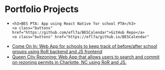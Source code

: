 <h1>Portfolio Projects</h1>


<ul>
  <li>

    <h3>BES PTA: App using React Native for school PTA</h3>
    <a class="buttons" href="https://github.com/efl7a/BESCalendar">GitHub Repo</a>
    <a class="buttons" href="https://efl7a/github.io/BESCalendar"
  </li>
  <li><a href="https://github.com/efl7a/come-on-in-with-js">Come On In: Web App for schools to keep track of before/after school groups using RoR backend and JS frontend</a></li>
  <li><a href="https://github.com/efl7a/queen-city-rezoning">Queen City Rezoning: Web App that allows users to search and commit on rezoning permits in Charlotte, NC using RoR and JS.</a></li>
</ul>
